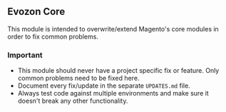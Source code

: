 ## Evozon Core

This module is intended to overwrite/extend Magento's core modules in order to fix common problems.

### Important

 - This module should never have a project specific fix or feature. Only common problems need to be fixed here.
 - Document every fix/update in the separate `UPDATES.md` file.
 - Always test code against multiple environments and make sure it doesn't break any other functionality.
